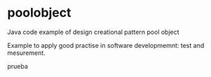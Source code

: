 poolobject
==========

Java code example of  design creational pattern pool object

Example to apply good practise in software developmemnt: test and mesurement.

prueba